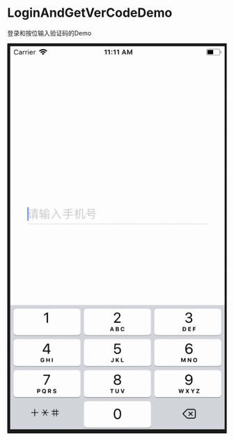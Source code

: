 # LoginAndGetVerCodeDemo
登录和按位输入验证码的Demo


![Image text](https://github.com/Jeremy7937/LoginAndGetVerCodeDemo/blob/master/app.gif)
